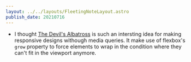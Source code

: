 ```yaml
---
layout: ../../layouts/FleetingNoteLayout.astro
publish_date: 20210716
---
```


- I thought [The Devil's Albatross](https://9elements.com/blog/the-devils-albatros-an-algorithmic-layout-technique/) is such an intersting idea for making responsive designs withough media queries. It make use of flexbox's `grow` property to force elements to wrap in the condition where they can't fit in the viewport anymore.
